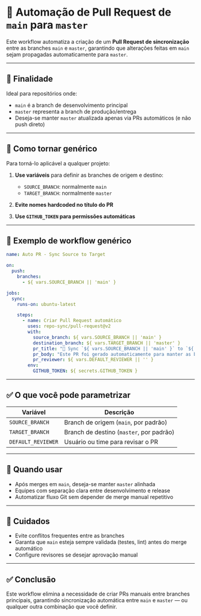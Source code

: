 # 🔄 Automação de Pull Request de `main` para `master`

Este workflow automatiza a criação de um **Pull Request de sincronização** entre as branches `main` e `master`, garantindo que alterações feitas em `main` sejam propagadas automaticamente para `master`.

---

## 🧩 Finalidade

Ideal para repositórios onde:

- `main` é a branch de desenvolvimento principal
- `master` representa a branch de produção/entrega
- Deseja-se manter `master` atualizada apenas via PRs automáticos (e não push direto)

---

## 🔧 Como tornar genérico

Para torná-lo aplicável a qualquer projeto:

1. **Use variáveis** para definir as branches de origem e destino:
   - `SOURCE_BRANCH`: normalmente `main`
   - `TARGET_BRANCH`: normalmente `master`

2. **Evite nomes hardcoded no título do PR**

3. **Use `GITHUB_TOKEN` para permissões automáticas**

---

## 📄 Exemplo de workflow genérico

```yaml
name: Auto PR - Sync Source to Target

on:
  push:
    branches:
      - ${ vars.SOURCE_BRANCH || 'main' }

jobs:
  sync:
    runs-on: ubuntu-latest

    steps:
      - name: Criar Pull Request automático
        uses: repo-sync/pull-request@v2
        with:
          source_branch: ${ vars.SOURCE_BRANCH || 'main' }
          destination_branch: ${ vars.TARGET_BRANCH || 'master' }
          pr_title: "🔄 Sync `${ vars.SOURCE_BRANCH || 'main' }` to `${ vars.TARGET_BRANCH || 'master' }`"
          pr_body: "Este PR foi gerado automaticamente para manter as branches sincronizadas."
          pr_reviewer: ${ vars.DEFAULT_REVIEWER || '' }
        env:
          GITHUB_TOKEN: ${ secrets.GITHUB_TOKEN }
```

---

## ✅ O que você pode parametrizar

| Variável            | Descrição                          |
|---------------------|-------------------------------------|
| `SOURCE_BRANCH`     | Branch de origem (`main`, por padrão) |
| `TARGET_BRANCH`     | Branch de destino (`master`, por padrão) |
| `DEFAULT_REVIEWER`  | Usuário ou time para revisar o PR  |

---

## 📌 Quando usar

- Após merges em `main`, deseja-se manter `master` alinhada
- Equipes com separação clara entre desenvolvimento e release
- Automatizar fluxo Git sem depender de merge manual repetitivo

---

## 🚨 Cuidados

- Evite conflitos frequentes entre as branches
- Garanta que `main` esteja sempre validada (testes, lint) antes do merge automático
- Configure revisores se desejar aprovação manual

---

## ✅ Conclusão

Este workflow elimina a necessidade de criar PRs manuais entre branches principais, garantindo sincronização automática entre `main` e `master` — ou qualquer outra combinação que você definir.

